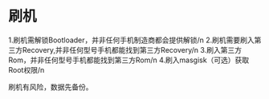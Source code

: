 # 刷机

1.刷机需解锁Bootloader，并非任何手机制造商都会提供解锁/n
2.刷机需要刷入第三方Recovery,并非任何型号手机都能找到第三方Recovery/n
3.刷入第三方Rom，并非任何型号手机都能找到第三方Rom/n
4.刷入masgisk（可选）获取Root权限/n

刷机有风险，数据先备份。
